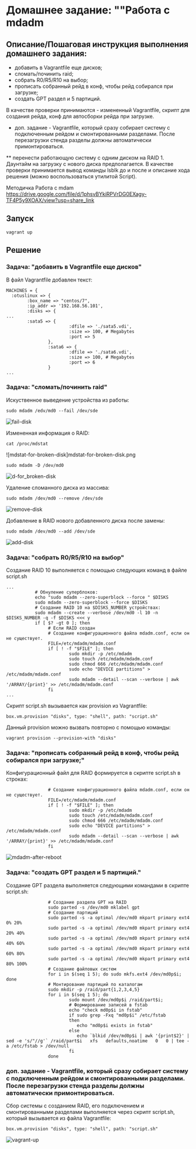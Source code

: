 # Домашнее задание: ""Работа с mdadm

## Описание/Пошаговая инструкция выполнения домашнего задания:

- добавить в Vagrantfile еще дисков;
- сломать/починить raid;
- собрать R0/R5/R10 на выбор;
- прописать собранный рейд в конф, чтобы рейд собирался при загрузке;
- создать GPT раздел и 5 партиций.

В качестве проверки принимаются - измененный Vagrantfile, скрипт для создания рейда, конф для автосборки рейда при загрузке.

* доп. задание - Vagrantfile, который сразу собирает систему с подключенным рейдом и смонтированными разделами. После перезагрузки стенда разделы должны автоматически примонтироваться.

** перенести работающую систему с одним диском на RAID 1. Даунтайм на загрузку с нового диска предполагается. В качестве проверки принимается вывод команды lsblk до и после и описание хода решения (можно воспользоваться утилитой Script).
        
Методичка Работа с mdam https://drive.google.com/file/d/1phsvBYkiRPVrDG0EXagy-TF4P5y9XOAX/view?usp=share_link

## Запуск

```
vagrant up
```

## Решение

### Задача: "добавить в Vagrantfile еще дисков"

В файл Vagrantfile добавлен текст:
```
MACHINES = {
  :otuslinux => {
        :box_name => "centos/7",
        :ip_addr => '192.168.56.101',
        :disks => {
...
		:sata5 => {
                        :dfile => './sata5.vdi',
                        :size => 100, # Megabytes
                        :port => 5
                },
                :sata6 => {
                        :dfile => './sata6.vdi',
                        :size => 100, # Megabytes
                        :port => 6
                }
...
```

### Задача: "сломать/починить raid"

Искуственное выведение устройства из работы:
```
sudo mdadm /edv/md0 --fail /dev/sde
```
![fail-disk](imgs/fail-disk.png)

Измененная информация о RAID:
```
cat /proc/mdstat
```
![mdstat-for-broken-disk]mdstat-for-broken-disk.png

```
sudo mdadm -D /dev/md0
```
![d-for_broken-disk](imgs/d-for_broken-disk.png)

Удаление сломанного диска из массива:
```
sudo mdadm /dev/md0 --remove /dev/sde
```
![remove-disk](imgs/remove-disk.png)

Добавление в RAID нового добавленного диска после замены:
```
sudo mdadm /dev/md0 --add /dev/sde
```
![add-disk](imgs/add-disk.png)


### Задача: "собрать R0/R5/R10 на выбор"

Создание RAID 10 выполняется с помощью следующих команд в файле script.sh
```
...
           # Обнуление суперблоков:
           echo "sudo mdadm --zero-superblock --force " $DISKS
           sudo mdadm --zero-superblock --force $DISKS
           # Создание RAID 10 на $DISKS_NUMBER устройствах:
           sudo mdadm --create --verbose /dev/md0 -l 10 -n $DISKS_NUMBER -q -f $DISKS <<< y
           if [ $? -gt 0 ]; then
                # Если RAID создан
                # Создание конфигурационного файла mdadm.conf, если он не существует.
                FILE=/etc/mdadm/mdadm.conf
                if [ ! -f "$FILE" ]; then
                        sudo mkdir -p /etc/mdadm
                        sudo touch /etc/mdadm/mdadm.conf
                        sudo chmod 666 /etc/mdadm/mdadm.conf
                        sudo echo "DEVICE partitions" > /etc/mdadm/mdadm.conf
                        sudo mdadm --detail --scan --verbose | awk '/ARRAY/{print}' >> /etc/mdadm/mdadm.conf
                fi
...
```

Скрипт script.sh вызывается как provision из Vagrantfile:
```
box.vm.provision "disks", type: "shell", path: "script.sh"
```

Данный provision можно вызвать повторно с помощью команды:
```
vagrant provision --provision-with "disks"
```

### Задача: "прописать собранный рейд в конф, чтобы рейд собирался при загрузке;"

Конфигурационный файл для RAID формируется в скрипте script.sh в строках:
```
                # Создание конфигурационного файла mdadm.conf, если он не существует.
                FILE=/etc/mdadm/mdadm.conf
                if [ ! -f "$FILE" ]; then
                        sudo mkdir -p /etc/mdadm
                        sudo touch /etc/mdadm/mdadm.conf
                        sudo chmod 666 /etc/mdadm/mdadm.conf
                        sudo echo "DEVICE partitions" > /etc/mdadm/mdadm.conf
                        sudo mdadm --detail --scan --verbose | awk '/ARRAY/{print}' >> /etc/mdadm/mdadm.conf
                fi

```

![mdadm-after-reboot](imgs/mdadm-after-reboot.png)

### Задача: "создать GPT раздел и 5 партиций."

Создание GPT раздела выполняется следующими командами в скрипте script.sh:
```
                # Создание раздела GPT на RAID
                sudo parted -s /dev/md0 mklabel gpt
                # Создание партиций
                sudo parted -s -a optimal /dev/md0 mkpart primary ext4 0% 20%
                sudo parted -s -a optimal /dev/md0 mkpart primary ext4 20% 40%
                sudo parted -s -a optimal /dev/md0 mkpart primary ext4 40% 60%
                sudo parted -s -a optimal /dev/md0 mkpart primary ext4 60% 80%
                sudo parted -s -a optimal /dev/md0 mkpart primary ext4 80% 100%
                # Создание файловых систем
                for i in $(seq 1 5); do sudo mkfs.ext4 /dev/md0p$i; done
                # Монтирование партиций по каталогам
                sudo mkdir -p /raid/part{1,2,3,4,5}
                for i in $(seq 1 5); do
                        sudo mount /dev/md0p$i /raid/part$i;
                        # Формирование записей в fstab
                        echo "check md0p$i in fstab"
                        if sudo grep -Fxq "md0p$i" /etc/fstab
                        then
                           echo "md0p$i exists in fstab"
                        else
                           echo `blkid /dev/md0p$i | awk '{print$2}' | sed -e 's/"//g'` /raid/part$i   xfs   defaults,noatime   0   0 | tee -a /etc/fstab > /dev/null
                        fi
                done

```

### доп. задание - Vagrantfile, который сразу собирает систему с подключенным рейдом и смонтированными разделами. После перезагрузки стенда разделы должны автоматически примонтироваться.

Сбор системы с созданием RAID, его подключением и смонтированными разделами выполняется через скрипт script.sh, который вызывается из файла Vagrantfile:
```
box.vm.provision "disks", type: "shell", path: "script.sh"
```

![vagrant-up](imgs/vagrant-up.png)







